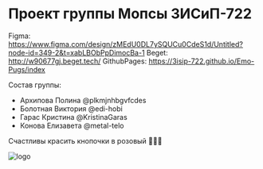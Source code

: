 # Проект группы Мопсы 3ИСиП-722

Figma: https://www.figma.com/design/zMEdU0DL7ySQUCu0CdeS1d/Untitled?node-id=349-2&t=xabLBObPpDimocBa-1
Beget: http://w90677gj.beget.tech/
GithubPages: https://3isip-722.github.io/Emo-Pugs/index

Состав группы:
- Архипова Полина @plkmjnhbgvfcdes 
- Болотная Виктория @edi-hobi 
- Гарас Кристина @KristinaGaras
- Конова Елизавета @metal-telo

Счастливы красить кнопочки в розовый 💓💓💓

![logo](https://github.com/user-attachments/assets/cfb98057-09f2-46b7-8ea2-dd0f69f99c5f)
